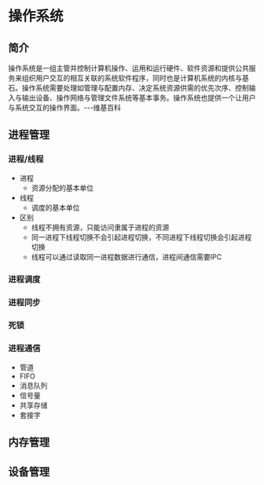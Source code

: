 # 操作系统

## 简介

操作系统是一组主管并控制计算机操作、运用和运行硬件、软件资源和提供公共服务来组织用户交互的相互关联的系统软件程序，同时也是计算机系统的内核与基石。操作系统需要处理如管理与配置内存、决定系统资源供需的优先次序、控制输入与输出设备、操作网络与管理文件系统等基本事务。操作系统也提供一个让用户与系统交互的操作界面。---维基百科

## 进程管理

### 进程/线程

+ 进程
  + 资源分配的基本单位
+ 线程
  + 调度的基本单位
+ 区别
  + 线程不拥有资源，只能访问隶属于进程的资源
  + 同一进程下线程切换不会引起进程切换，不同进程下线程切换会引起进程切换
  + 线程可以通过读取同一进程数据进行通信，进程间通信需要IPC

### 进程调度



### 进程同步

### 死锁

### 进程通信

+ 管道
+ FIFO
+ 消息队列
+ 信号量
+ 共享存储
+ 套接字

## 内存管理

## 设备管理



